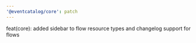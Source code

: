 ```yaml
---
'@eventcatalog/core': patch
---
```


feat(core): added sidebar to flow resource types and changelog support for flows
